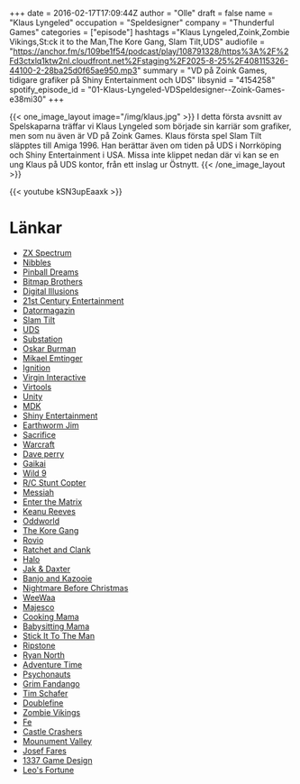 +++
date = 2016-02-17T17:09:44Z
author = "Olle"
draft = false
name = "Klaus Lyngeled"
occupation = "Speldesigner"
company = "Thunderful Games"
categories = ["episode"]
hashtags ="Klaus Lyngeled,Zoink,Zombie Vikings,St:ck it to the Man,The Kore Gang, Slam Tilt,UDS"
audiofile = "https://anchor.fm/s/109be1f54/podcast/play/108791328/https%3A%2F%2Fd3ctxlq1ktw2nl.cloudfront.net%2Fstaging%2F2025-8-25%2F408115326-44100-2-28ba25d0f65ae950.mp3"
summary = "VD på Zoink Games, tidigare grafiker på Shiny Entertainment och UDS"
libsynid = "4154258"
spotify_episode_id = "01-Klaus-Lyngeled-VDSpeldesigner--Zoink-Games-e38mi30"
+++

{{< one_image_layout image="/img/klaus.jpg" >}}
I detta första avsnitt av Spelskaparna träffar vi Klaus Lyngeled som började sin karriär som grafiker, men som nu även är VD på Zoink Games. Klaus första spel Slam Tilt släpptes till Amiga 1996. Han berättar även om tiden på UDS i Norrköping och Shiny Entertainment i USA. Missa inte klippet nedan där vi kan se en ung Klaus på UDS kontor, från ett inslag ur Östnytt. 
{{< /one_image_layout >}}



<div style="margin-top: 1em; margin-bottom: 1em;">
{{< youtube kSN3upEaaxk >}}
</div>

# Länkar

* [ZX Spectrum](https://en.wikipedia.org/wiki/ZX_Spectrum)
* [Nibbles](https://www.youtube.com/watch?v=UmeKHtei0qo)
* [Pinball Dreams](https://www.youtube.com/watch?v=6UNGMiPETXo)
* [Bitmap Brothers](https://en.wikipedia.org/wiki/The_Bitmap_Brothers)
* [Digital Illusions](https://en.wikipedia.org/wiki/EA_DICE)
* [21st Century Entertainment](http://www.mobygames.com/company/21st-century-entertainment-ltd)
* [Datormagazin](http://spelpappan.se/2014/08/spelpappan-hittar-guldkorn-sa-tillverkar-storbolagen-de-storsta-hitsen/)
* [Slam Tilt](https://www.youtube.com/watch?v=0Z6xurCTtFE)
* [UDS](https://web.archive.org/web/19990224071416/http://www.uds.se/companyhistory.html)
* [Substation](https://www.youtube.com/watch?v=XAzN0AQKzKU)
* [Oskar Burman](http://swedishstartupspace.com/2013/07/17/oskar-burman-rovio/)
* [Mikael Emtinger](http://i-am-glow.com/)
* [Ignition](https://www.youtube.com/watch?v=BadFguo5V4k)
* [Virgin Interactive](https://en.wikipedia.org/wiki/Virgin_Interactive)
* [Virtools](https://en.wikipedia.org/wiki/Virtools)
* [Unity](https://unity3d.com/)
* [MDK](https://www.youtube.com/watch?v=3LWrjeOHgjY)
* [Shiny Entertainment](https://en.wikipedia.org/wiki/Shiny_Entertainment)
* [Earthworm Jim](https://www.youtube.com/watch?v=93osCGBFG2k)
* [Sacrifice](https://www.youtube.com/watch?v=4rXqjJnt7RM)
* [Warcraft](https://www.youtube.com/watch?v=8ahIzcJS7n4)
* [Dave perry](https://en.wikipedia.org/wiki/David_Perry_\(game_developer\))
* [Gaikai](https://www.gaikai.com/)
* [Wild 9](https://www.youtube.com/watch?v=ltmnDKuqom0)
* [R/C Stunt Copter](https://www.youtube.com/watch?v=Wk9ED_843lk)
* [Messiah](https://www.youtube.com/watch?v=oNlaZBRQ7j4)
* [Enter the Matrix](https://www.youtube.com/watch?v=O9v-6UNjEfg)
* [Keanu Reeves](http://www.imdb.com/name/nm0000206/) 
* [Oddworld](https://www.youtube.com/watch?v=eK3U3OJi1Ok)
* [The Kore Gang](https://www.youtube.com/watch?v=Q77NM20yzNA)
* [Rovio](http://www.rovio.com/)
* [Ratchet and Clank](https://www.youtube.com/watch?v=zQzpsnYV6UM)
* [Halo](https://www.youtube.com/watch?v=AEVz0KyQDt8)
* [Jak & Daxter](https://www.youtube.com/watch?v=35xZDaGI8cY)
* [Banjo and Kazooie](https://www.youtube.com/watch?v=3wiv-mQPl5M)
* [Nightmare Before Christmas](https://www.youtube.com/watch?v=wr6N_hZyBCk)
* [WeeWaa](https://www.youtube.com/watch?v=Rwl8WZHy9z4)
* [Majesco](http://www.majescoent.com/)
* [Cooking Mama](https://www.youtube.com/watch?v=st-a0XKaVh4)
* [Babysitting Mama](https://www.youtube.com/watch?v=xCyi60mMJDE)
* [Stick It To The Man](http://www.stickitgame.com/)
* [Ripstone](http://www.ripstone.com/)
* [Ryan North](https://en.wikipedia.org/wiki/Ryan_North)
* [Adventure Time](http://www.zoinkgames.com/portfolio-item/adventure-time-rock-bandits/)
* [Psychonauts](https://www.youtube.com/watch?v=md_8uDtbffQ)
* [Grim Fandango](http://www.grimremastered.com/)
* [Tim Schafer](https://en.wikipedia.org/wiki/Tim_Schafer)
* [Doublefine](http://www.doublefine.com/)
* [Zombie Vikings](http://www.zoinkgames.com/portfolio-item/zombie-vikings/)
* [Fe](https://www.youtube.com/watch?v=HzDJkqQTdZg)
* [Castle Crashers](http://www.castlecrashers.com/)
* [Mounument Valley](http://www.monumentvalleygame.com/)
* [Josef Fares](http://www.imdb.com/name/nm0267244/)
* [1337 Game Design](http://www.1337gamedesign.com/) 
* [Leo's Fortune](http://www.leosfortune.com/)
